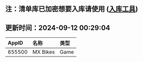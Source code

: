 ## 注：清单库已加密想要入库请使用 ([入库工具](https://github.com/BlankTMing/ManifestAutoUpdate/releases))

## 更新时间：2024-09-12 00:29:04
| AppID | 名称 | 类型  |
| :-------------------- | :----------------------------- | :----------- |
| 655500 | MX Bikes| Game |
